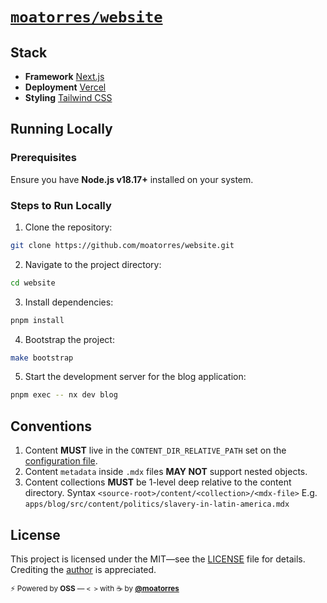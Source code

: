 # [`moatorres/website`](https://github.com/moatorres/website)

## Stack

- **Framework** [Next.js](https://nextjs.org/)
- **Deployment** [Vercel](https://vercel.com)
- **Styling** [Tailwind CSS](https://tailwindcss.com)

## Running Locally

### Prerequisites

Ensure you have **Node.js v18.17+** installed on your system.

### Steps to Run Locally

1. Clone the repository:

```sh
git clone https://github.com/moatorres/website.git
```

2. Navigate to the project directory:

```sh
cd website
```

3. Install dependencies:

```sh
pnpm install
```

4. Bootstrap the project:

```sh
make bootstrap
```

5. Start the development server for the blog application:

```sh
pnpm exec -- nx dev blog
```

## Conventions

1.  Content **MUST** live in the `CONTENT_DIR_RELATIVE_PATH` set on the [configuration file](https://github.com/moatorres/website/blob/main/apps/blog/src/utils/config.ts).
2.  Content `metadata` inside `.mdx` files **MAY NOT** support nested objects.
3.  Content collections **MUST** be 1-level deep relative to the content directory.
    Syntax `<source-root>/content/<collection>/<mdx-file>`
    E.g. `apps/blog/src/content/politics/slavery-in-latin-america.mdx`

## License

This project is licensed under the MIT—see the [LICENSE](https://github.com/moatorres/website/blob/main/LICENSE) file for details. Crediting the [author](https://github.com/moatorres) is appreciated.

<sub>⚡️ Powered by **OSS** — `< >` with ☕️ by [**@moatorres**](https://github.com/moatorres)</sub>
